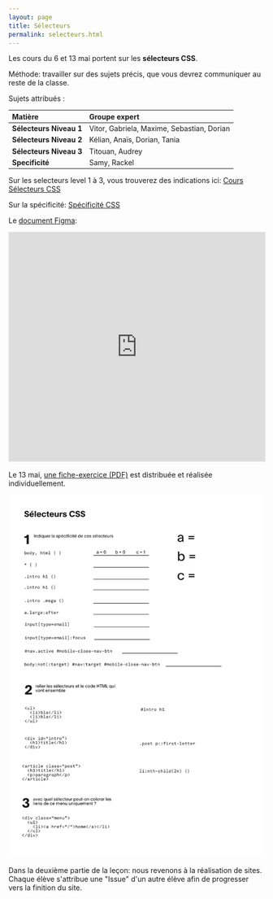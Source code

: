 ```yaml
---
layout: page
title: Sélecteurs
permalink: selecteurs.html
---
```


Les cours du 6 et 13 mai portent sur les **sélecteurs CSS**.

Méthode: travailler sur des sujets précis, que vous devrez communiquer au reste de la classe.

Sujets attribués :

| Matière    | Groupe expert |
|:------- |:----------------- |
| **Sélecteurs Niveau 1** | Vitor, Gabriela, Maxime, Sebastian, Dorian      |
| **Sélecteurs Niveau 2** | Kélian, Anaïs, Dorian, Tania  |
| **Sélecteurs Niveau 3** | Titouan, Audrey      |
| **Specificité** | Samy, Rackel      |


Sur les selecteurs level 1 à 3, vous trouverez des indications ici: [Cours Sélecteurs CSS](https://cours-web.ch/css/selectors.html)

Sur la spécificité: [Spécificité CSS](https://cours-web.ch/css/specificite.html)

Le [document Figma](https://www.figma.com/file/wC9KWXYMjmjng1pA0Ns2hH/CSS-Selectors-ID402): 

<iframe style="border: 1px solid rgba(0, 0, 0, 0.1);" width="100%" height="450" src="https://www.figma.com/embed?embed_host=share&url=https%3A%2F%2Fwww.figma.com%2Ffile%2FwC9KWXYMjmjng1pA0Ns2hH%2FCSS-Selectors-(ID402)%3Fnode-id%3D0%253A1" allowfullscreen></iframe>

Le 13 mai, [une fiche-exercice (PDF)](img/selecteurs/selecteurs-css-questions.pdf) est distribuée et réalisée individuellement.

![Fiche-exercice](img/selecteurs/selecteurs-css-questions.jpg)

Dans la deuxième partie de la leçon: nous revenons à la réalisation de sites. Chaque élève s'attribue une "Issue" d'un autre élève afin de progresser vers la finition du site.

